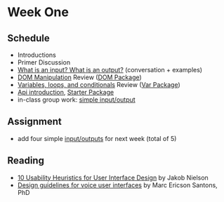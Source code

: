 # Week One

## Schedule
- Introductions
- Primer Discussion
- [What is an input? What is an output?](/lecture-input-output) (conversation + examples)
- [DOM Manipulation](/lecture-dom) Review ([DOM Package](/files/dom_manipulation.zip))
- [Variables, loops, and conditionals](/vars-loops-cond) Review ([Var Package](/files/vars_and_objects.zip))
- [Api introduction](/lecture-api), [Starter Package](/files/speech_starter_pack.zip)
- in-class group work: [simple input/output](/input-output)

## Assignment
- add four simple [input/outputs](/input-output) for next week (total of 5)

## Reading
- [10 Usability Heuristics for User Interface Design](https://www.nngroup.com/articles/ten-usability-heuristics/) by Jakob Nielson
- [Design guidelines for voice user interfaces](https://uxdesign.cc/design-guidelines-for-voice-user-interfaces-3c3b73982f4c) by Marc Ericson Santons, PhD